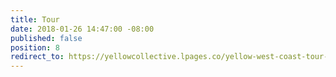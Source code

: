 ```yaml
---
title: Tour
date: 2018-01-26 14:47:00 -08:00
published: false
position: 8
redirect_to: https://yellowcollective.lpages.co/yellow-west-coast-tour-2018/
---
```


